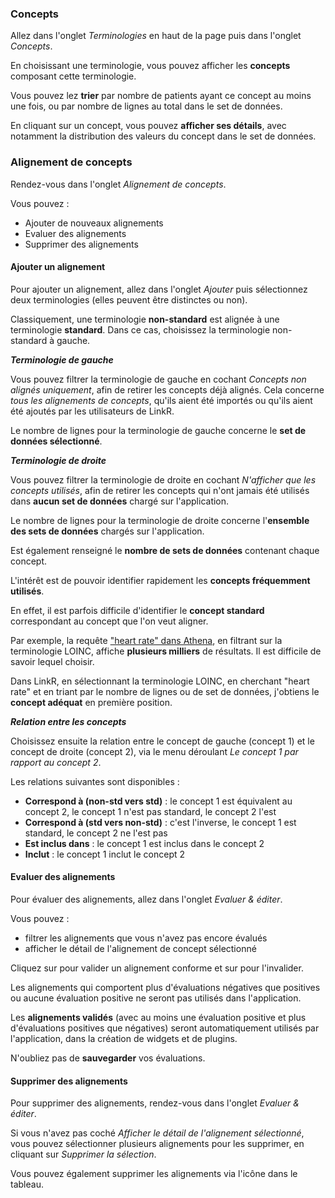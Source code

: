 ### <i class="fa fa-list" style="color: steelblue;"></i> Concepts

Allez dans l'onglet *Terminologies* en haut de la page puis dans l'onglet *Concepts*.

En choisissant une terminologie, vous pouvez afficher les **concepts** composant cette terminologie.

Vous pouvez lez **trier** par nombre de patients ayant ce concept au moins une fois, ou par nombre de lignes au total dans le set de données.

En cliquant sur un concept, vous pouvez **afficher ses détails**, avec notamment la distribution des valeurs du concept dans le set de données.

### <i class="fa fa-arrows-left-right" style="color: steelblue;"></i> Alignement de concepts

Rendez-vous dans l'onglet *Alignement de concepts*.

Vous pouvez :

- <i class="fa fa-plus" style="color: steelblue;"></i> Ajouter de nouveaux alignements
- <i class="fa fa-thumbs-up" style="color: steelblue;"></i> Evaluer des alignements
- <i class="fa fa-trash" style="color: steelblue;"></i> Supprimer des alignements

#### <i class="fa fa-plus" style="color: steelblue;"></i> Ajouter un alignement

Pour ajouter un alignement, allez dans l'onglet *Ajouter* puis sélectionnez deux terminologies (elles peuvent être distinctes ou non).

Classiquement, une terminologie **non-standard** est alignée à une terminologie **standard**. Dans ce cas, choisissez la terminologie non-standard à gauche.

<i class="fa fa-check" style="color: steelblue;"></i> ***Terminologie de gauche***

Vous pouvez filtrer la terminologie de gauche en cochant *Concepts non alignés uniquement*, afin de retirer les concepts déjà alignés. Cela concerne *tous les alignements de concepts*, qu'ils aient été importés ou qu'ils aient été ajoutés par les utilisateurs de LinkR.

Le nombre de lignes pour la terminologie de gauche concerne le **set de données sélectionné**.

<i class="fa fa-check" style="color: steelblue;"></i> ***Terminologie de droite***

Vous pouvez filtrer la terminologie de droite en cochant *N'afficher que les concepts utilisés*, afin de retirer les concepts qui n'ont jamais été utilisés dans **aucun set de données** chargé sur l'application.

Le nombre de lignes pour la terminologie de droite concerne l'**ensemble des sets de données** chargés sur l'application.

Est également renseigné le **nombre de sets de données** contenant chaque concept.

L'intérêt est de pouvoir identifier rapidement les **concepts fréquemment utilisés**.

En effet, il est parfois difficile d'identifier le **concept standard** correspondant au concept que l'on veut aligner.

Par exemple, la requête <a href = "https://athena.ohdsi.org/search-terms/terms?vocabulary=LOINC&page=1&pageSize=15&query=heart+rate" target = "_blank">"heart rate" dans Athena</a>, en filtrant sur la terminologie LOINC, affiche **plusieurs milliers** de résultats. Il est difficile de savoir lequel choisir.

Dans LinkR, en sélectionnant la terminologie LOINC, en cherchant "heart rate" et en triant par le nombre de lignes ou de set de données, j'obtiens le **concept adéquat** en première position.

<i class="fa fa-check" style="color: steelblue;"></i> ***Relation entre les concepts***

Choisissez ensuite la relation entre le concept de gauche (concept 1) et le concept de droite (concept 2), via le menu déroulant *Le concept 1 par rapport au concept 2*.

Les relations suivantes sont disponibles :

- **Correspond à (non-std vers std)** : le concept 1 est équivalent au concept 2, le concept 1 n'est pas standard, le concept 2 l'est
- **Correspond à (std vers non-std)** : c'est l'inverse, le concept 1 est standard, le concept 2 ne l'est pas
- **Est inclus dans** : le concept 1 est inclus dans le concept 2
- **Inclut** : le concept 1 inclut le concept 2

#### <i class="fa fa-thumbs-up" style="color: steelblue;"></i> Evaluer des alignements

Pour évaluer des alignements, allez dans l'onglet *Evaluer & éditer*.

Vous pouvez :

- filtrer les alignements que vous n'avez pas encore évalués
- afficher le détail de l'alignement de concept sélectionné

Cliquez sur <i class="fa fa-thumbs-up"></i> pour valider un alignement conforme et sur <i class="fa fa-thumbs-down"></i> pour l'invalider.

Les alignements qui comportent plus d'évaluations négatives que positives ou aucune évaluation positive ne seront pas utilisés dans l'application.

Les **alignements validés** (avec au moins une évaluation positive et plus d'évaluations positives que négatives) seront automatiquement utilisés par l'application, dans la création de widgets et de plugins.

N'oubliez pas de **sauvegarder** vos évaluations.

#### <i class="fa fa-trash" style="color: steelblue;"></i> Supprimer des alignements

Pour supprimer des alignements, rendez-vous dans l'onglet *Evaluer & éditer*.

Si vous n'avez pas coché *Afficher le détail de l'alignement sélectionné*, vous pouvez sélectionner plusieurs alignements pour les supprimer, en cliquant sur *Supprimer la sélection*.

Vous pouvez également supprimer les alignements via l'icône <i class="fa fa-trash-can"></i> dans le tableau.
